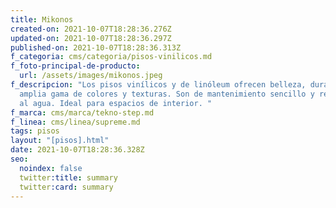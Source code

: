 ```yaml
---
title: Mikonos
created-on: 2021-10-07T18:28:36.276Z
updated-on: 2021-10-07T18:28:36.297Z
published-on: 2021-10-07T18:28:36.313Z
f_categoria: cms/categoria/pisos-vinilicos.md
f_foto-principal-de-producto:
  url: /assets/images/mikonos.jpeg
f_descripcion: "Los pisos vinílicos y de linóleum ofrecen belleza, durabilidad y
  amplia gama de colores y texturas. Son de mantenimiento sencillo y resistentes
  al agua. Ideal para espacios de interior. "
f_marca: cms/marca/tekno-step.md
f_linea: cms/linea/supreme.md
tags: pisos
layout: "[pisos].html"
date: 2021-10-07T18:28:36.328Z
seo:
  noindex: false
  twitter:title: summary
  twitter:card: summary
---
```

